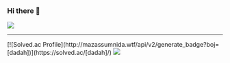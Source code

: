 ### Hi there 👋

<a href="https://github.com/hyeonda02"><img src="https://hits.seeyoufarm.com/api/count/incr/badge.svg?url=https%3A%2F%2Fgithub.com%2Fseondal&count_bg=%23000000&title_bg=%23000000&icon=github.svg&icon_color=%23E7E7E7&title=GitHub&edge_flat=false)"/></a>
<hr>
[![Solved.ac Profile](http://mazassumnida.wtf/api/v2/generate_badge?boj=[dadah])](https://solved.ac/[dadah]/)

<img src="http://mazandi.herokuapp.com/api?handle=dadah&theme=warm"/>
